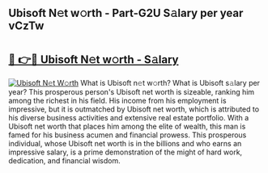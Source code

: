 ## Ubisoft N𝚎t w𝚘rth - Part-G2U S𝚊lary per year vCzTw

# <h2><a href="http://gc46qa.nevu.top/?p=Ubisoft">🔗 👉🔴 Ubisoft N𝚎t w𝚘rth - S𝚊lary</a></h2>

[![Ubisoft N𝚎t W𝚘rth](https://i.imgur.com/Oavwk0R.jpeg)](http://gc46qa.nevu.top/?p=Ubisoft)
What is Ubisoft n𝚎t w𝚘rth? What is Ubisoft s𝚊lary per year?
This prosperous person's Ubisoft net worth is sizeable, ranking him among the richest in his field. His income from his employment is impressive, but it is outmatched by Ubisoft net worth, which is attributed to his diverse business activities and extensive real estate portfolio. With a Ubisoft net worth that places him among the elite of wealth, this man is famed for his business acumen and financial prowess. This prosperous individual, whose Ubisoft net worth is in the billions and who earns an impressive salary, is a prime demonstration of the might of hard work, dedication, and financial wisdom.

